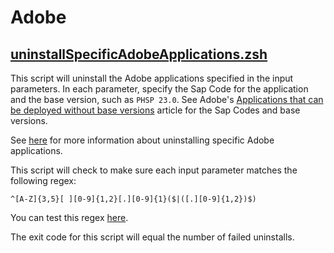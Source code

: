 # Adobe

## [uninstallSpecificAdobeApplications.zsh](./uninstallSpecificAdobeApplications.zsh)

This script will uninstall the Adobe applications specified in the input parameters. 
In each parameter, specify the Sap Code for the application and the base version, such as `PHSP 23.0`. 
See Adobe's [Applications that can be deployed without base versions](https://helpx.adobe.com/enterprise/kb/apps-deployed-without-base-versions.html) 
article for the Sap Codes and base versions. 

See [here](https://helpx.adobe.com/enterprise/using/uninstall-creative-cloud-products.html#using-maco-terminal) 
for more information about uninstalling specific Adobe applications.

This script will check to make sure each input parameter matches the following regex: 

```
^[A-Z]{3,5}[ ][0-9]{1,2}[.][0-9]{1}($|([.][0-9]{1,2})$)
```

You can test this regex [here](https://regex101.com/r/CodSgC/1).

The exit code for this script will equal the number of failed uninstalls.
